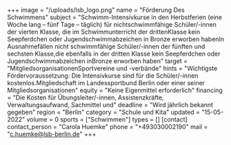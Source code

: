 +++
image = "/uploads/lsb_logo.png"
name = "Förderung Des Schwimmens"
subject = "Schwimm-Intensivkurse in den Herbstferien (eine Woche lang – fünf Tage – täglich) für nichtschwimmfähige Schüler/-innen der vierten Klasse, die im Schwimmunterricht der drittenKlasse kein Seepferdchen oder Jugendschwimmabzeichen in Bronze erworben habenIn Ausnahmefällen nicht schwimmfähige Schüler/-innen der fünften und sechsten Klasse,die ebenfalls in der dritten Klasse kein Seepferdchen oder Jugendschwimmabzeichen inBronze erworben haben"
target = "MitgliedsorganisationenSportvereine und -verbände"
hints = "Wichtigste Fördervoraussetzung: Die Intensivkurse sind für die Schüler/-innen kostenlos.Mitgliedschaft im Landessportbund Berlin oder einer seiner Mitgliedsorganisationen"
equity = "Keine Eigenmittel erforderlich"
financing = "Die Kosten für Übungsleiter/-innen, Assistenzkräfte, Verwaltungsaufwand, Sachmittel und"
deadline = "Wird jährlich bekannt gegeben"
region = "Berlin"
category = "Schule und Kita"
updated = "15-05-2022"
volume = 0
sports = ["Schwimmen"]
types = []
[contact]
contact_person = "Carola Huemke"
phone = "+493030002190"
mail = "c.huemke@lsb-berlin.de"
+++